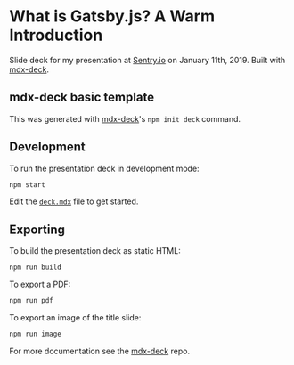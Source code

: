 # What is Gatsby.js? A Warm Introduction  

Slide deck for my presentation at [Sentry.io](https://sentry.io/) on January 11th, 2019. Built with [mdx-deck](https://github.com/jxnblk/mdx-deck).

## mdx-deck basic template

This was generated with [mdx-deck][]'s `npm init deck` command.

## Development

To run the presentation deck in development mode:

```sh
npm start
```

Edit the [`deck.mdx`](deck.mdx) file to get started.

## Exporting

To build the presentation deck as static HTML:

```sh
npm run build
```

To export a PDF:

```sh
npm run pdf
```

To export an image of the title slide:

```sh
npm run image
```

For more documentation see the [mdx-deck][] repo.

[mdx-deck]: https://github.com/jxnblk/mdx-deck
